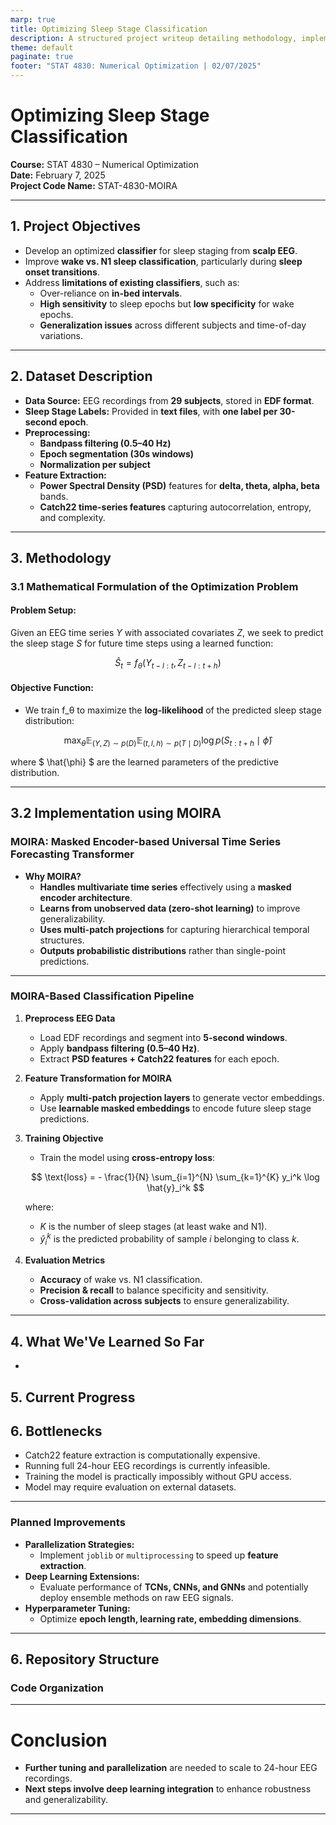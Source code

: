 ```yaml
---
marp: true
title: Optimizing Sleep Stage Classification
description: A structured project writeup detailing methodology, implementation, and results.
theme: default
paginate: true
footer: "STAT 4830: Numerical Optimization | 02/07/2025"
---
```


# **Optimizing Sleep Stage Classification**

**Course:** STAT 4830 – Numerical Optimization  
**Date:** February 7, 2025  
**Project Code Name:** STAT-4830-MOIRA  

---

## **1. Project Objectives**
- Develop an optimized **classifier** for sleep staging from **scalp EEG**.
- Improve **wake vs. N1 sleep classification**, particularly during **sleep onset transitions**.
- Address **limitations of existing classifiers**, such as:
  - Over-reliance on **in-bed intervals**.
  - **High sensitivity** to sleep epochs but **low specificity** for wake epochs.
  - **Generalization issues** across different subjects and time-of-day variations.

---

## **2. Dataset Description**
- **Data Source:** EEG recordings from **29 subjects**, stored in **EDF format**.
- **Sleep Stage Labels:** Provided in **text files**, with **one label per 30-second epoch**.
- **Preprocessing:**
  - **Bandpass filtering (0.5–40 Hz)**
  - **Epoch segmentation (30s windows)**
  - **Normalization per subject**
- **Feature Extraction:**
  - **Power Spectral Density (PSD)** features for **delta, theta, alpha, beta** bands.
  - **Catch22 time-series features** capturing autocorrelation, entropy, and complexity.

---

## **3. Methodology**
### **3.1 Mathematical Formulation of the Optimization Problem**
#### **Problem Setup:**
Given an EEG time series $Y$ with associated covariates $Z$, we seek to predict the sleep stage $S$ for future time steps using a learned function:

$$
\hat{S}_t = f_{\theta}(Y_{t-l:t}, Z_{t-l:t+h})
$$

#### **Objective Function:**
- We train f_θ to maximize the **log-likelihood** of the predicted sleep stage distribution:

$$
\max_{\theta} \mathbb{E}_{(Y,Z) \sim p(D)} \mathbb{E}_{(t,l,h) \sim p(T \mid D)}
\log p(S_{t:t+h} \mid \hat{\phi})
$$

where $ \hat{\phi} $ are the learned parameters of the predictive distribution.

---

## **3.2 Implementation using MOIRA**
### **MOIRA: Masked Encoder-based Universal Time Series Forecasting Transformer**
- **Why MOIRA?**
  - **Handles multivariate time series** effectively using a **masked encoder architecture**.
  - **Learns from unobserved data (zero-shot learning)** to improve generalizability.
  - **Uses multi-patch projections** for capturing hierarchical temporal structures.
  - **Outputs probabilistic distributions** rather than single-point predictions.

---

### **MOIRA-Based Classification Pipeline**
1. **Preprocess EEG Data**
   - Load EDF recordings and segment into **5-second windows**.
   - Apply **bandpass filtering (0.5–40 Hz)**.
   - Extract **PSD features + Catch22 features** for each epoch.
2. **Feature Transformation for MOIRA**
   <!-- - Flatten multivariate EEG time series into a **masked encoder format**. -->
   - Apply **multi-patch projection layers** to generate vector embeddings.
   - Use **learnable masked embeddings** to encode future sleep stage predictions.
3. **Training Objective**
   - Train the model using **cross-entropy loss**:

   $$
   \text{loss} = - \frac{1}{N} \sum_{i=1}^{N} \sum_{k=1}^{K} y_i^k \log \hat{y}_i^k
   $$

   where:
   - $K$ is the number of sleep stages (at least wake and N1).
   - $\hat{y}_i^k$ is the predicted probability of sample $i$ belonging to class $k$.

4. **Evaluation Metrics**
   - **Accuracy** of wake vs. N1 classification.
   - **Precision & recall** to balance specificity and sensitivity.
   - **Cross-validation across subjects** to ensure generalizability.

---

## **4. What We'Ve Learned So Far**
- 

## **5. Current Progress**

## **6. Bottlenecks**
  - Catch22 feature extraction is computationally expensive.
  - Running full 24-hour EEG recordings is currently infeasible.
  - Training the model is practically impossibly without GPU access.
  - Model may require evaluation on external datasets.
---

### **Planned Improvements**
- **Parallelization Strategies:**
  - Implement `joblib` or `multiprocessing` to speed up **feature extraction**.
- **Deep Learning Extensions:**
  - Evaluate performance of **TCNs, CNNs, and GNNs** and potentially deploy ensemble methods on raw EEG signals.
- **Hyperparameter Tuning:**
  - Optimize **epoch length, learning rate, embedding dimensions**.

---

## **6. Repository Structure**
### **Code Organization**

---

# **Conclusion**
- **Further tuning and parallelization** are needed to scale to 24-hour EEG recordings.
- **Next steps involve deep learning integration** to enhance robustness and generalizability.

---
